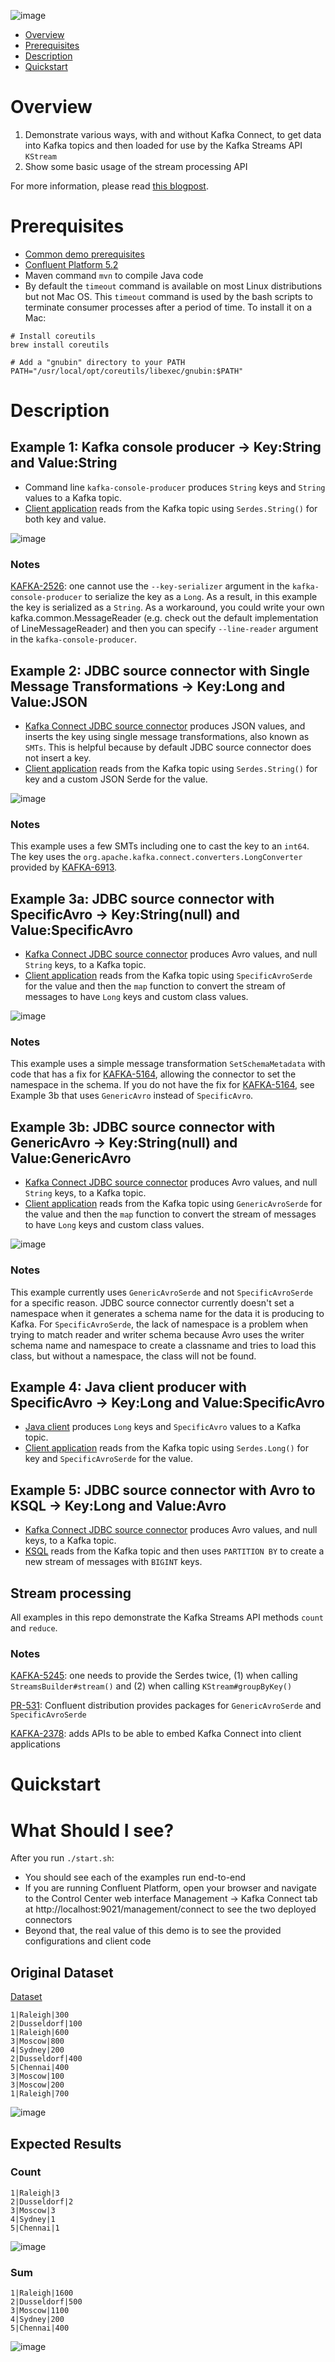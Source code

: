 ![image](../images/confluent-logo-300-2.png)

- [Overview](#overview)
- [Prerequisites](#prerequisites)
- [Description](#description)
- [Quickstart](#quickstart)


# Overview

1. Demonstrate various ways, with and without Kafka Connect, to get data into Kafka topics and then loaded for use by the Kafka Streams API `KStream`
2. Show some basic usage of the stream processing API

For more information, please read [this blogpost](https://www.confluent.io/blog/building-real-time-streaming-etl-pipeline-20-minutes/).

# Prerequisites

* [Common demo prerequisites](https://github.com/confluentinc/examples#prerequisites)
* [Confluent Platform 5.2](https://www.confluent.io/download/)
* Maven command `mvn` to compile Java code
* By default the `timeout` command is available on most Linux distributions but not Mac OS. This `timeout` command is used by the bash scripts to terminate consumer processes after a period of time. To install it on a Mac:

```shell
# Install coreutils
brew install coreutils

# Add a "gnubin" directory to your PATH
PATH="/usr/local/opt/coreutils/libexec/gnubin:$PATH"
```

# Description

## Example 1: Kafka console producer -> Key:String and Value:String

* Command line `kafka-console-producer` produces `String` keys and `String` values to a Kafka topic.
* [Client application](src/main/java/io/confluent/examples/connectandstreams/consoleproducer/StreamsIngest.java) reads from the Kafka topic using `Serdes.String()` for both key and value.

![image](images/example_1.jpg)

### Notes

[KAFKA-2526](https://issues.apache.org/jira/browse/KAFKA-2526): one cannot use the `--key-serializer` argument in the `kafka-console-producer` to serialize the key as a `Long`. As a result, in this example the key is serialized as a `String`. As a workaround, you could write your own kafka.common.MessageReader (e.g. check out the default implementation of LineMessageReader) and then you can specify `--line-reader` argument in the `kafka-console-producer`.

## Example 2: JDBC source connector with Single Message Transformations -> Key:Long and Value:JSON

* [Kafka Connect JDBC source connector](jdbcjson-connector.properties) produces JSON values, and inserts the key using single message transformations, also known as `SMTs`. This is helpful because by default JDBC source connector does not insert a key.
* [Client application](src/main/java/io/confluent/examples/connectandstreams/jdbcjson/StreamsIngest.java) reads from the Kafka topic using `Serdes.String()` for key and a custom JSON Serde for the value.

![image](images/blog_connect_streams_diag.jpg)

### Notes

This example uses a few SMTs including one to cast the key to an `int64`. The key uses the `org.apache.kafka.connect.converters.LongConverter` provided by [KAFKA-6913](https://issues.apache.org/jira/browse/KAFKA-6913).

## Example 3a: JDBC source connector with SpecificAvro -> Key:String(null) and Value:SpecificAvro

* [Kafka Connect JDBC source connector](jdbcspecificavro-connector.properties) produces Avro values, and null `String` keys, to a Kafka topic.
* [Client application](src/main/java/io/confluent/examples/connectandstreams/jdbcspecificavro/StreamsIngest.java) reads from the Kafka topic using `SpecificAvroSerde` for the value and then the `map` function to convert the stream of messages to have `Long` keys and custom class values.

![image](images/blog_connect_streams_diag.jpg)

### Notes

This example uses a simple message transformation `SetSchemaMetadata` with code that has a fix for [KAFKA-5164](https://issues.apache.org/jira/browse/KAFKA-5164), allowing the connector to set the namespace in the schema. If you do not have the fix for [KAFKA-5164](https://issues.apache.org/jira/browse/KAFKA-5164), see Example 3b that uses `GenericAvro` instead of `SpecificAvro`.

## Example 3b: JDBC source connector with GenericAvro -> Key:String(null) and Value:GenericAvro

* [Kafka Connect JDBC source connector](jdbcgenericavro-connector.properties) produces Avro values, and null `String` keys, to a Kafka topic.
* [Client application](src/main/java/io/confluent/examples/connectandstreams/jdbcgenericavro/StreamsIngest.java) reads from the Kafka topic using `GenericAvroSerde` for the value and then the `map` function to convert the stream of messages to have `Long` keys and custom class values.

![image](images/blog_connect_streams_diag.jpg)

### Notes

This example currently uses `GenericAvroSerde` and not `SpecificAvroSerde` for a specific reason. JDBC source connector currently doesn't set a namespace when it generates a schema name for the data it is producing to Kafka. For `SpecificAvroSerde`, the lack of namespace is a problem when trying to match reader and writer schema because Avro uses the writer schema name and namespace to create a classname and tries to load this class, but without a namespace, the class will not be found.

## Example 4: Java client producer with SpecificAvro -> Key:Long and Value:SpecificAvro

* [Java client](src/main/java/io/confluent/examples/connectandstreams/javaproducer/Driver.java) produces `Long` keys and `SpecificAvro` values to a Kafka topic.
* [Client application](src/main/java/io/confluent/examples/connectandstreams/javaproducer/StreamsIngest.java) reads from the Kafka topic using `Serdes.Long()` for key and `SpecificAvroSerde` for the value.

## Example 5: JDBC source connector with Avro to KSQL -> Key:Long and Value:Avro

* [Kafka Connect JDBC source connector](jdbcavroksql-connector.properties) produces Avro values, and null keys, to a Kafka topic.
* [KSQL](jdbcavroksql.commands) reads from the Kafka topic and then uses `PARTITION BY` to create a new stream of messages with `BIGINT` keys.

## Stream processing

All examples in this repo demonstrate the Kafka Streams API methods `count` and `reduce`.

### Notes

[KAFKA-5245](https://issues.apache.org/jira/browse/KAFKA-5245): one needs to provide the Serdes twice, (1) when calling `StreamsBuilder#stream()` and (2) when calling `KStream#groupByKey()`

[PR-531](https://github.com/confluentinc/schema-registry/pull/531): Confluent distribution provides packages for `GenericAvroSerde` and `SpecificAvroSerde`

[KAFKA-2378](https://issues.apache.org/jira/browse/KAFKA-2378): adds APIs to be able to embed Kafka Connect into client applications

# Quickstart

# What Should I see?

After you run `./start.sh`:

* You should see each of the examples run end-to-end
* If you are running Confluent Platform, open your browser and navigate to the Control Center web interface Management -> Kafka Connect tab at http://localhost:9021/management/connect to see the two deployed connectors
* Beyond that, the real value of this demo is to see the provided configurations and client code


## Original Dataset

[Dataset](../utils/table.locations)

```
1|Raleigh|300
2|Dusseldorf|100
1|Raleigh|600
3|Moscow|800
4|Sydney|200
2|Dusseldorf|400
5|Chennai|400
3|Moscow|100
3|Moscow|200
1|Raleigh|700
```

![image](images/blog_stream.jpg)

## Expected Results

### Count

```
1|Raleigh|3
2|Dusseldorf|2
3|Moscow|3
4|Sydney|1
5|Chennai|1
```

![image](images/blog_count.jpg)

### Sum

```
1|Raleigh|1600
2|Dusseldorf|500
3|Moscow|1100
4|Sydney|200
5|Chennai|400
```

![image](images/blog_sum.jpg)
